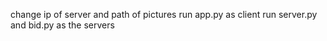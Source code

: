 change ip of server and path of pictures 
run app.py as client 
run server.py and bid.py as the servers
